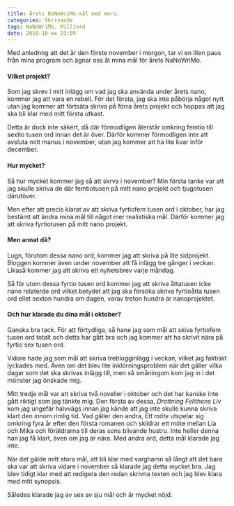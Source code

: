 ```yaml
---
title: Årets NaNoWriMo mål med mera.
categories: Skrivande
tags: NaNoWriMo, Milliord
date: 2018-10-xx 23:59
---
```


Med anlednng att det är den förste november i morgon, tar vi en liten paus från mina program och ägnar oss åt mina mål för årets NaNoWriMo.

#### Vilket projekt?

Som jag skrev i mitt inlägg om vad jag ska använda under årets nano, kommer jag att vara en rebell. För det första, jag ska inte påbörja något nytt utan jag kommer att förtsäta skriva på förra årets projekt och hoppas att jag ska bli klar med mitt första utkast. 

Detta är dock inte säkert, då där förmodligen återstår omkring femtio till sextio tusen ord innan det är över. Därför kommer förmodligen inte att avsluta mitt manus i november, utan jag kommer att ha lite kvar inför december.

#### Hur mycket?

Så hur mycket kommer jag så att skrva i november? Min första tanke var att jag skulle skriva de där femtiotusen på mitt nano projekt *och* tjugotusen därutöver.

Men efter att precis klarat av att skriva fyrtiofem tusen ord i oktober, har jag bestämt att ändra mina mål till något mer realistiska mål. Därför kommer jag att skriva fyrtiotusen på mitt nano projekt.

#### Men annat då?

Lugn, förutom dessa nano ord, kommer jag att skriva på lite sidprojekt. Bloggen kommer även under november att få inlägg tre gånger i veckan. Likaså kommer jag att skriva ett nyhetsbrev varje måndag.

Så för utom dessa fyrtio tusen ord kommer jag att skriva åttatusen icke nano relaterde ord vilket betydet att jag ska försöka skriva fyrtioåtta tusen ord ellet sexton hundra om dagen, varav treton hundra är nanoprojektet.

#### Och hur klarade du dina mål i oktober?

Ganska bra tack. För att förtydliga, så hane jag som mål att skiva fyrtiofem tusen ord totalt och detta har gått bra och jag kommer att ha skrivit nära på fyrtio sex tusen ord.

Vidare hade jag som mål att skriva treblogginlägg i veckan, vilket jag faktiskt lyckades med. Även om det blev lite inklörningsproblem när det gäller vilka dagar som det ska skrivas inlägg till, men så småningom kom jag in i det mönster jag önskade mig.

Mitt tredje mål var att skriva två noveller i oktober och det har kanske inte gått riktigt som jag tänkte mig. Den första av dessa,  *Drottning Felithens Liv* kom jag ungefär halvvägs innan jag kände att jag inte skulle kunna skriva klart den innom rimlig tid. Vad gäller den andra, *Ett möte* utspelar sig omkring fyra år efter den första romanen och skildrar ett möte mellan Lia och Mika och föräldrarna till deras sons blivande hustru. Inte heller denna han jag få klart, även om jag är nära. Med andra ord, detta mål klarade jag inte.

När det gälde mitt stora mål, att bli klar med varghamn så långt att det bara ska var att skriva vidare i november så klarade jag detta mycket bra. Jag blev tidigt klar med att redigera den redan skrivna texten och jag blev klara med mitt synopsis.

Således klarade jag av sex av sju mål och är mycket nöjd.
